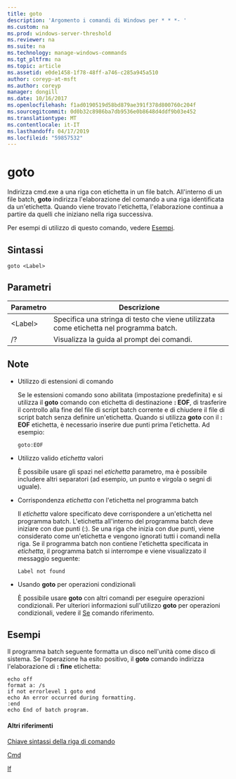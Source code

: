 ```yaml
---
title: goto
description: 'Argomento i comandi di Windows per * * *- '
ms.custom: na
ms.prod: windows-server-threshold
ms.reviewer: na
ms.suite: na
ms.technology: manage-windows-commands
ms.tgt_pltfrm: na
ms.topic: article
ms.assetid: e0de1458-1f78-48ff-a746-c285a945a510
author: coreyp-at-msft
ms.author: coreyp
manager: dongill
ms.date: 10/16/2017
ms.openlocfilehash: f1ad0190519d58bd879ae391f378d800760c204f
ms.sourcegitcommit: 0d0b32c8986ba7db9536e0b8648d4ddf9b03e452
ms.translationtype: MT
ms.contentlocale: it-IT
ms.lasthandoff: 04/17/2019
ms.locfileid: "59857532"
---
```

# <a name="goto"></a>goto



Indirizza cmd.exe a una riga con etichetta in un file batch. All'interno di un file batch, **goto** indirizza l'elaborazione del comando a una riga identificata da un'etichetta. Quando viene trovato l'etichetta, l'elaborazione continua a partire da quelli che iniziano nella riga successiva.

Per esempi di utilizzo di questo comando, vedere [Esempi](#BKMK_examples).

## <a name="syntax"></a>Sintassi

```
goto <Label> 
```

## <a name="parameters"></a>Parametri

|Parametro|Descrizione|
|---------|-----------|
|\<Label>|Specifica una stringa di testo che viene utilizzata come etichetta nel programma batch.|
|/?|Visualizza la guida al prompt dei comandi.|

## <a name="remarks"></a>Note

-   Utilizzo di estensioni di comando

    Se le estensioni comando sono abilitata (impostazione predefinita) e si utilizza il **goto** comando con etichetta di destinazione **: EOF**, di trasferire il controllo alla fine del file di script batch corrente e di chiudere il file di script batch senza definire un'etichetta. Quando si utilizza **goto** con il **: EOF** etichetta, è necessario inserire due punti prima l'etichetta. Ad esempio:  
    ```
    goto:EOF
    ```  
-   Utilizzo valido *etichetta* valori

    È possibile usare gli spazi nel *etichetta* parametro, ma è possibile includere altri separatori (ad esempio, un punto e virgola o segni di uguale).
-   Corrispondenza *etichetta* con l'etichetta nel programma batch

    Il *etichetta* valore specificato deve corrispondere a un'etichetta nel programma batch. L'etichetta all'interno del programma batch deve iniziare con due punti (:). Se una riga che inizia con due punti, viene considerato come un'etichetta e vengono ignorati tutti i comandi nella riga. Se il programma batch non contiene l'etichetta specificata in *etichetta*, il programma batch si interrompe e viene visualizzato il messaggio seguente:  
    ```
    Label not found
    ```  
-   Usando **goto** per operazioni condizionali

    È possibile usare **goto** con altri comandi per eseguire operazioni condizionali. Per ulteriori informazioni sull'utilizzo **goto** per operazioni condizionali, vedere il [Se](if.md) comando riferimento.

## <a name="BKMK_examples"></a>Esempi

Il programma batch seguente formatta un disco nell'unità come disco di sistema. Se l'operazione ha esito positivo, il **goto** comando indirizza l'elaborazione di **: fine** etichetta:
```
echo off
format a: /s
if not errorlevel 1 goto end
echo An error occurred during formatting.
:end
echo End of batch program. 
```

#### <a name="additional-references"></a>Altri riferimenti

[Chiave sintassi della riga di comando](command-line-syntax-key.md)

[Cmd](cmd.md)

[If](if.md)